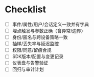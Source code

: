 # Checklist

- [ ] 事件/属性/用户/会话定义一致并有字典
- [ ] 埋点触发与参数正确（含异常/边界）
- [ ] 身份/匿名与跨设备策略一致
- [ ] 抽样/丢失率与延迟监控
- [ ] 权限/同意/留痕合规
- [ ] SDK版本/配置与变更记录
- [ ] 仪表盘与告警验证
- [ ] 回归与审计计划
